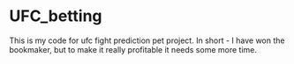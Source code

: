 # UFC_betting
This is my code for ufc fight prediction pet project. In short - I have won the bookmaker, but to make it really profitable it needs some more time.
